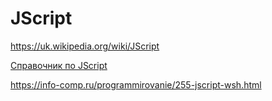 # JScript

https://uk.wikipedia.org/wiki/JScript

[Справочник по JScript](https://docs.microsoft.com/ru-ru/previous-versions/x85xxsf4(v=vs.100))

https://info-comp.ru/programmirovanie/255-jscript-wsh.html